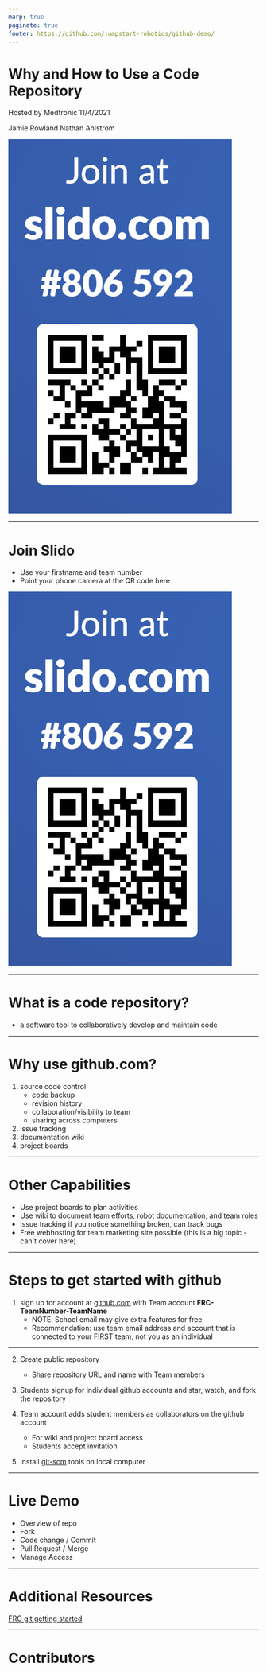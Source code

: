 ```yaml
---
marp: true
paginate: true
footer: https://github.com/jumpstart-robotics/github-demo/
---
```


# Why and How to Use a Code Repository

Hosted by Medtronic 11/4/2021

Jamie Rowland
Nathan Ahlstrom

![bg 50% right](slido.jpg)

<!---
introduce ourselves
tell everyone to join slido
--->

---

# Join Slido
* Use your firstname and team number 
* Point your phone camera at the QR code here

![bg 50% right](slido.jpg)

<!---
paste into chat: 
https://app.sli.do/event/grdzex9l

prize at the end for the quiz winner

slido poll: does your team use a code repository?
--->

---

# What is a code repository?
* a software tool to collaboratively develop and maintain code

---

<!--- # Benefits of GitHub for FIRST Teams --->
# Why use github.com?
1) source code control
	* code backup
	* revision history
	* collaboration/visibility to team
	* sharing across computers
2) issue tracking
3) documentation wiki
4) project boards

<!---
	slido: quiz section #1
--->

---

# Other Capabilities

* Use project boards to plan activities
* Use wiki to document team efforts, robot documentation, and team roles
* Issue tracking if you notice something broken, can track bugs
* Free webhosting for team marketing site possible (this is a big topic - can't cover here)

<!---
quiz section #2
--->

---

# Steps to get started with github

1) sign up for account at [github.com](https://github.com) with Team account **FRC-TeamNumber-TeamName**
	- NOTE: School email may give extra features for free
	- Recommendation: use team email address and account that is connected to your FIRST team, not you as an individual

---

2) Create public repository
	* Share repository URL and name with Team members

3) Students signup for individual github accounts and star, watch, and fork the repository
4) Team account adds student members as collaborators on the github account
	* For wiki and project board access
	* Students accept invitation

5) Install [git-scm](https://git-scm.org/) tools on local computer

---

# Live Demo 
* Overview of repo
* Fork
* Code change / Commit
* Pull Request / Merge
* Manage Access

---

# Additional Resources

[FRC git getting started](https://docs.wpilib.org/en/stable/docs/software/basic-programming/git-getting-started.html)

---

# Contributors